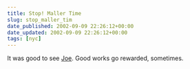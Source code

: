 ```yaml
---
title: Stop! Maller Time
slug: stop_maller_tim
date_published: 2002-09-09 22:26:12+00:00
date_updated: 2002-09-09 22:26:12+00:00
tags: [nyc]
---
```

It was good to see [Joe](http://www.joemaller.com/archive/2002_09_01_blog_archive.shtml#81372114). Good works go rewarded, sometimes.
